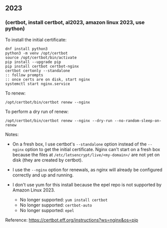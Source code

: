 ## 2023  
<!-- 2023-04-30 -->  
### (certbot, install certbot, al2023, amazon linux 2023, use python)  
  
To install the initial certificate:  
  
    dnf install python3  
    python3 -m venv /opt/certbot  
    source /opt/certbot/bin/activate  
    pip install --upgrade pip  
    pip install certbot certbot-nginx  
    certbot certonly --standalone  
    :: follow prompts  
    :: once certs are on disk, start nginx  
    systemctl start nginx.service  
  
To renew:  
  
    /opt/certbot/bin/certbot renew --nginx  
  
To perform a dry run of renew:  
  
    /opt/certbot/bin/certbot renew --nginx --dry-run --no-random-sleep-on-renew  
  
Notes:  
  
* On a fresh box, I use certbot's `--standalone` option instead of the `--nginx` option to get the initial certificate. Nginx can't start on a fresh box because the files at `/etc/letsencrypt/live/<my-domain>/` are not yet on disk (they are created by certbot).  
  
* I use the `--nginx` option for renewals, as nginx will already be configured correctly and up and running.  
  
* I don't use yum for this install because the epel repo is not supported by Amazon Linux 2023.  
  - No longer supported: `yum install certbot`  
  - No longer supported: `certbot-auto`  
  - No longer supported: `epel`  
  
Reference: https://certbot.eff.org/instructions?ws=nginx&os=pip  
